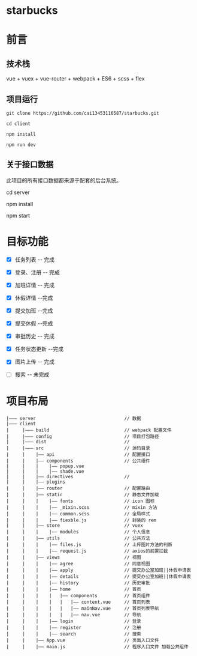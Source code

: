 # starbucks

# 前言




## 技术栈

vue + vuex + vue-router + webpack + ES6  + scss + flex 


## 项目运行


```
git clone https://github.com/cai13453116587/starbucks.git 

cd client

npm install

npm run dev

```
## 关于接口数据

此项目的所有接口数据都来源于配套的后台系统。

cd server

npm install

npm start




<!-- # 效果演示

[查看demo请戳这里](http://cangdu.org/elm/)（请用chrome手机模式预览）

### 移动端扫描下方二维码 -->
<!-- 
<img src="https://github.com/bailicangdu/vue2-elm/blob/master/screenshots/ewm.png" width="250" height="250"/> -->



# 目标功能
- [x] 任务列表 -- 完成
- [x] 登录、注册 -- 完成
- [x] 加班详情 -- 完成
- [x] 休假详情 --完成
- [x] 提交加班 --完成
- [x] 提交休假 --完成
- [x] 审批历史 -- 完成
- [x] 任务状态更新 --完成
- [x] 图片上传 -- 完成
- [ ] 搜索 -- 未完成






# 项目布局

```
|——— server                                 // 数据
|——— client                                 
|     |——— build                            // webpack 配置文件
|     |——— config                           // 项目打包路径
|     |——— dist                             //
|     |——— src                              // 源码目录
|     |    |—— api                          // 配置接口
|     |    |—— components                   // 公共组件
|     |    |    |—— popup.vue
|     |    |    |—— shade.vue
|     |    |—— directives                   //
|     |    |—— plugins
|     |    |—— router                       // 配置路由
|     |    |—— static                       // 静态文件加载
|     |    |    |—— fonts                   // icon 图标
|     |    |    |—— _mixin.scss             // mixin 方法
|     |    |    |—— common.scss             // 全局样式
|     |    |    |—— fiexble.js              // 封装的 rem
|     |    |—— store                        // vuex
|     |    |    |—— modules                 // 个人信息
|     |    |—— utils                        // 公共方法
|     |    |    |—— files.js                // 上传图片方法的判断
|     |    |    |—— request.js              // axios的前置拦截
|     |    |—— views                        // 视图
|     |    |    |—— agree                   // 同意视图
|     |    |    |—— apply                   // 提交办公室加班||休假申请表
|     |    |    |—— details                 // 提交办公室加班||休假申请表
|     |    |    |—— history                 // 历史审批
|     |    |    |—— home                    // 首页
|     |    |    |   |—— components          // 首页组件
|     |    |    |   |   |—— content.vue     // 首页列表
|     |    |    |   |   |—— mainNav.vue     // 首页列表导航
|     |    |    |   |   |—— nav.vue         // 导航
|     |    |    |—— login                   // 登录
|     |    |    |—— register                // 注册
|     |    |    |—— search                  // 搜索
|     |    |—— App.vue                      // 页面入口文件
|     |    |—— main.js                      // 程序入口文件 加载公共组件


```